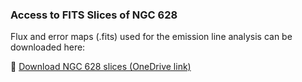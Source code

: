 ### Access to FITS Slices of NGC 628

Flux and error maps (.fits) used for the emission line analysis can be downloaded here:

🔗 [Download NGC 628 slices (OneDrive link)](https://ubarcelona-my.sharepoint.com/:f:/g/personal/pmustefe25_alumnes_ub_edu/EiPS61SXzXJNg34IYijMVJkB8nSnRsYYtNkprZR4S5y7ZQ?e=gIZFDR)

